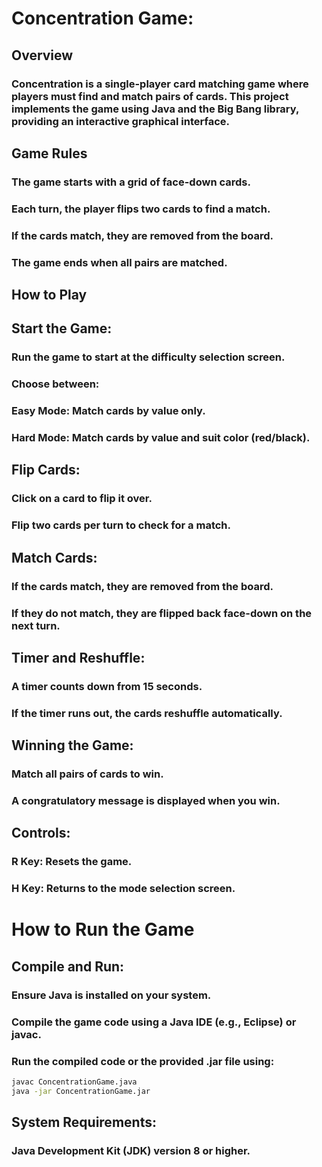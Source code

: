 # Concentration Game:

## Overview
### Concentration is a single-player card matching game where players must find and match pairs of cards. This project implements the game using Java and the Big Bang library, providing an interactive graphical interface.

## Game Rules
### The game starts with a grid of face-down cards.
### Each turn, the player flips two cards to find a match.
### If the cards match, they are removed from the board.
### The game ends when all pairs are matched.

## How to Play
## Start the Game:

### Run the game to start at the difficulty selection screen.
### Choose between:
### Easy Mode: Match cards by value only.
### Hard Mode: Match cards by value and suit color (red/black).

## Flip Cards:

### Click on a card to flip it over.
### Flip two cards per turn to check for a match.

## Match Cards:

### If the cards match, they are removed from the board.
### If they do not match, they are flipped back face-down on the next turn.

## Timer and Reshuffle:

### A timer counts down from 15 seconds.
### If the timer runs out, the cards reshuffle automatically.

## Winning the Game:

### Match all pairs of cards to win.
### A congratulatory message is displayed when you win.

## Controls:

### R Key: Resets the game.
### H Key: Returns to the mode selection screen.

# How to Run the Game
## Compile and Run:

### Ensure Java is installed on your system.
### Compile the game code using a Java IDE (e.g., Eclipse) or javac.
### Run the compiled code or the provided .jar file using:
```bash
javac ConcentrationGame.java
java -jar ConcentrationGame.jar
```

## System Requirements:

### Java Development Kit (JDK) version 8 or higher.
